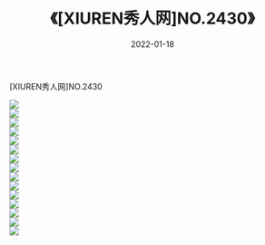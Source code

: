 ﻿---
layout: post
title:  《[XIUREN秀人网]NO.2430》
date:   2022-01-18
img: http://img.660000.xyz/Sharelink/秀人网/秀人网第03部分/[XIUREN秀人网]NO.2430/000.jpg
categories: [美女, 清纯, 唯美]
---

[XIUREN秀人网]NO.2430

 ![](http://img.660000.xyz/Sharelink/秀人网/秀人网第03部分/[XIUREN秀人网]NO.2430/001.jpg) <br>![](http://img.660000.xyz/Sharelink/秀人网/秀人网第03部分/[XIUREN秀人网]NO.2430/002.jpg) <br>![](http://img.660000.xyz/Sharelink/秀人网/秀人网第03部分/[XIUREN秀人网]NO.2430/003.jpg) <br>![](http://img.660000.xyz/Sharelink/秀人网/秀人网第03部分/[XIUREN秀人网]NO.2430/004.jpg) <br>![](http://img.660000.xyz/Sharelink/秀人网/秀人网第03部分/[XIUREN秀人网]NO.2430/005.jpg) <br>![](http://img.660000.xyz/Sharelink/秀人网/秀人网第03部分/[XIUREN秀人网]NO.2430/006.jpg) <br>![](http://img.660000.xyz/Sharelink/秀人网/秀人网第03部分/[XIUREN秀人网]NO.2430/007.jpg) <br>![](http://img.660000.xyz/Sharelink/秀人网/秀人网第03部分/[XIUREN秀人网]NO.2430/008.jpg) <br>![](http://img.660000.xyz/Sharelink/秀人网/秀人网第03部分/[XIUREN秀人网]NO.2430/009.jpg) <br>![](http://img.660000.xyz/Sharelink/秀人网/秀人网第03部分/[XIUREN秀人网]NO.2430/010.jpg) <br>![](http://img.660000.xyz/Sharelink/秀人网/秀人网第03部分/[XIUREN秀人网]NO.2430/011.jpg) <br>![](http://img.660000.xyz/Sharelink/秀人网/秀人网第03部分/[XIUREN秀人网]NO.2430/012.jpg) <br>![](http://img.660000.xyz/Sharelink/秀人网/秀人网第03部分/[XIUREN秀人网]NO.2430/013.jpg) <br>![](http://img.660000.xyz/Sharelink/秀人网/秀人网第03部分/[XIUREN秀人网]NO.2430/014.jpg) <br>![](http://img.660000.xyz/Sharelink/秀人网/秀人网第03部分/[XIUREN秀人网]NO.2430/015.jpg) <br>
